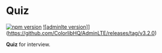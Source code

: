 # Quiz

[![npm version](https://img.shields.io/npm/v/admin-lte/latest.svg)](https://www.npmjs.com/package/admin-lte)
[![adminlte version]](https://img.shields.io/npm/v/admin-lte/latest.svg)](https://github.com/ColorlibHQ/AdminLTE/releases/tag/v3.2.0)

**Quiz** for interview.